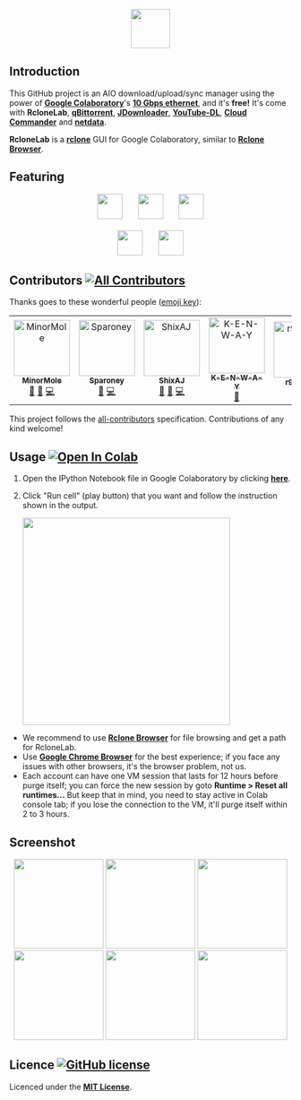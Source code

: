 <p align="center">
  <img height="70" src="https://szyha.github.io/RcloneLabArchive/img/title_rclonelab.png">
</p>

## Introduction

This GitHub project is an AIO download/upload/sync manager using the power of [**Google Colaboratory**](https://colab.research.google.com)'s [**10 Gbps ethernet**](https://github.com/szyha/RcloneLabArchive/tree/master/VM's%20specification), and it's **free!** It's come with **RcloneLab**, [**qBittorrent**](https://www.qbittorrent.org), [**JDownloader**](http://jdownloader.org/), [**YouTube-DL**](https://youtube-dl.org/), [**Cloud Commander**](https://cloudcmd.io/) and [**netdata**](https://www.netdata.cloud/).

**RcloneLab** is a [**rclone**](https://rclone.org/) GUI for Google Colaboratory, similar to [**Rclone Browser**](https://github.com/MinorMole/RcloneBrowser-Portable).

## Featuring

<p align="center">
  <img height="45" src="https://szyha.github.io/RcloneLabArchive/img/title_qbittorrent.png">&nbsp;&nbsp;&nbsp;&nbsp;&nbsp;&nbsp;
  <img height="45" src="https://szyha.github.io/RcloneLabArchive/img/title_jdownloader.png">&nbsp;&nbsp;&nbsp;&nbsp;&nbsp;&nbsp;
  <img height="45" src="https://szyha.github.io/RcloneLabArchive/img/title_youtube-dl.png"><br><br>
  <img height="45" src="https://szyha.github.io/RcloneLabArchive/img/title_cloud_commander.png">&nbsp;&nbsp;&nbsp;&nbsp;&nbsp;&nbsp;
  <img height="45" src="https://szyha.github.io/RcloneLabArchive/img/title_netdata.png">
</p>

## Contributors [![All Contributors](https://img.shields.io/badge/all_contributors-7-orange.svg?style=flat-square)](#contributors)

Thanks goes to these wonderful people ([emoji key](https://allcontributors.org/docs/en/emoji-key)):

<!-- ALL-CONTRIBUTORS-LIST:START - Do not remove or modify this section -->
<!-- prettier-ignore -->
<table>
  <tr>
    <td align="center"><a href="https://github.com/MinorMole"><img src="https://avatars1.githubusercontent.com/u/11065194?v=4" width="100px;" alt="MinorMole"/><br /><sub><b>MinorMole</b></sub></a><br /><a href="#projectManagement-MinorMole" title="Project Management">📆</a> <a href="#maintenance-MinorMole" title="Maintenance">🚧</a> <a href="https://github.com/MinorMole/RcloneLab/commits?author=MinorMole" title="Code">💻</a></td>
    <td align="center"><a href="https://github.com/Sparoney"><img src="https://avatars1.githubusercontent.com/u/38852913?v=4" width="100px;" alt="Sparoney"/><br /><sub><b>Sparoney</b></sub></a><br /><a href="#ideas-Sparoney" title="Ideas, Planning, & Feedback">🤔</a> <a href="https://github.com/MinorMole/RcloneLab/commits?author=Sparoney" title="Code">💻</a></td>
    <td align="center"><a href="https://github.com/ShixAJ"><img src="https://avatars1.githubusercontent.com/u/37572790?v=4" width="100px;" alt="ShixAJ"/><br /><sub><b>ShixAJ</b></sub></a><br /><a href="#ideas-ShixAJ" title="Ideas, Planning, & Feedback">🤔</a> <a href="https://github.com/MinorMole/RcloneLab/issues?q=author%3AShixAJ" title="Bug reports">🐛</a> <a href="https://github.com/MinorMole/RcloneLab/commits?author=ShixAJ" title="Code">💻</a></td>
    <td align="center"><a href="https://github.com/K-E-N-W-A-Y"><img src="https://avatars1.githubusercontent.com/u/25846872?v=4" width="100px;" alt="K-E-N-W-A-Y"/><br /><sub><b>K-E-N-W-A-Y</b></sub></a><br /><a href="https://github.com/MinorMole/RcloneLab/issues?q=author%3AK-E-N-W-A-Y" title="Bug reports">🐛</a></td>
    <td align="center"><a href="https://github.com/r9isgod8"><img src="https://avatars1.githubusercontent.com/u/9054411?v=4" width="100px;" alt="r9isgod8"/><br /><sub><b>r9isgod8</b></sub></a><br /><a href="#ideas-r9isgod8" title="Ideas, Planning, & Feedback">🤔</a></td>
    <td align="center"><a href="https://github.com/Xazmah"><img src="https://avatars2.githubusercontent.com/u/40501994?v=4" width="100px;" alt="Xazmah"/><br /><sub><b>Xazmah</b></sub></a><br /><a href="#userTesting-Xazmah" title="User Testing">📓</a></td>
    <td align="center"><a href="https://github.com/gamesmews"><img src="https://avatars0.githubusercontent.com/u/8480926?v=4" width="100px;" alt="Wolverlone"/><br /><sub><b>Wolverlone</b></sub></a><br /><a href="https://github.com/MinorMole/RcloneLab/issues?q=author%3Agamesmews" title="Bug reports">🐛</a> <a href="https://github.com/MinorMole/RcloneLab/commits?author=gamesmews" title="Code">💻</a></td>
  </tr>
</table>

<!-- ALL-CONTRIBUTORS-LIST:END -->

This project follows the [all-contributors](https://github.com/all-contributors/all-contributors) specification. Contributions of any kind welcome!

## Usage [![Open In Colab](https://colab.research.google.com/assets/colab-badge.svg)](https://colab.research.google.com/github/szyha/RcloneLabArchive/blob/master/RcloneLab.ipynb)

1. Open the IPython Notebook file in Google Colaboratory by clicking [**here**](https://colab.research.google.com/github/szyha/RcloneLabArchive/blob/master/RcloneLab.ipynb).

2. Click "Run cell" (play button) that you want and follow the instruction shown in the output.

    <img width="370" src="https://szyha.github.io/RcloneLabArchive/docs/01.png">

- We recommend to use [**Rclone Browser**](https://github.com/MinorMole/RcloneBrowser-Portable) for file browsing and get a path for RcloneLab.
- Use [**Google Chrome Browser**](https://www.google.com/chrome/) for the best experience; if you face any issues with other browsers, it's the browser problem, not us.
- Each account can have one VM session that lasts for 12 hours before purge itself; you can force the new session by goto **Runtime > Reset all runtimes...** But keep that in mind, you need to stay active in Colab console tab; if you lose the connection to the VM, it'll purge itself within 2 to 3 hours.

## Screenshot

<p align="center">
  <img height="160" src="https://szyha.github.io/RcloneLabArchive/docs/screenshot/rclonelab.png">
  <img height="160" src="https://szyha.github.io/RcloneLabArchive/docs/screenshot/qbittorrent.png">
  <img height="160" src="https://szyha.github.io/RcloneLabArchive/docs/screenshot/jdownloader.png"><br>
  <img height="160" src="https://szyha.github.io/RcloneLabArchive/docs/screenshot/youtube-dl.png">
  <img height="160" src="https://szyha.github.io/RcloneLabArchive/docs/screenshot/cloud_commander.png">
  <img height="160" src="https://szyha.github.io/RcloneLabArchive/docs/screenshot/netdata.png">
</p>

## Licence [![GitHub license](https://img.shields.io/github/license/szyha/RcloneLabArchive.svg)](https://github.com/szyha/RcloneLabArchive/blob/master/LICENSE)

Licenced under the [**MIT License**](https://github.com/szyha/RcloneLabArchive/blob/master/LICENSE).
